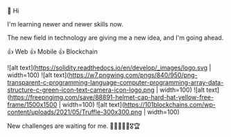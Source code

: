 👋 Hi

I'm learning newer and newer skills now.

The new field in technology are giving me a new idea, and I'm going ahead.

👍 Web
👍 Mobile
👍 Blockchain

![alt text](https://solidity.readthedocs.io/en/develop/_images/logo.svg | width=100)
![alt text](https://w7.pngwing.com/pngs/840/950/png-transparent-c-programming-language-computer-programming-array-data-structure-c-green-icon-text-camera-icon-logo.png | width=100)
![alt text](https://freepngimg.com/save/88891-helmet-cap-hard-hat-yellow-free-frame/1500x1500 | width=100)
![alt text](https://101blockchains.com/wp-content/uploads/2021/05/Truffle-300x300.png | width=100)

New challenges are waiting for me.  🙌🥇🥈🥉🏅🎖🏆

